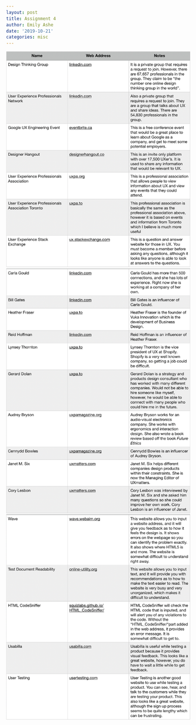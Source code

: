 ```yaml
---
layout: post
title: Assignment 4
author: Emily Ashe
date: '2019-10-21'
categories: misc
---
```


![Netlify CMS Screenshot](/assets/img/uploads/Assignment4.jpeg)
![Netlify CMS Screenshot](/assets/img/uploads/Assignment4.1.jpeg)
![Netlify CMS Screenshot](/assets/img/uploads/Assignment4.2.jpeg)

